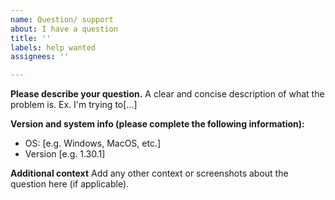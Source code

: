 ```yaml
---
name: Question/ support
about: I have a question
title: ''
labels: help wanted
assignees: ''

---
```


**Please describe your question.**
A clear and concise description of what the problem is. Ex. I'm trying to[...]

**Version and system info (please complete the following information):**
 - OS: [e.g. Windows, MacOS, etc.]
 - Version [e.g. 1.30.1]

**Additional context**
Add any other context or screenshots about the question here (if applicable).
